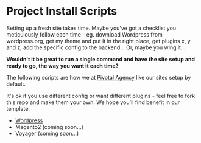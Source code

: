 # Project Install Scripts

Setting up a fresh site takes time. Maybe you've got a checklist you meticulously follow each time - eg. download Wordpress from wordpress.org, get my theme and put it in the right place, get plugins x, y and z, add the specific config to the backend... Or, maybe you wing it...

__Wouldn't it be great to run a single command and have the site setup and ready to go, the way you want it each time?__

The following scripts are how we at [Pivotal Agency](https://www.pivotalagency.com.au) like our sites setup by default.

It's ok if you use different config or want different plugins - feel free to fork this repo and make them your own. We hope you'll find benefit in our template.

- [Wordpress](/wordpress)
- Magento2 (coming soon...)
- Voyager (coming soon...)
